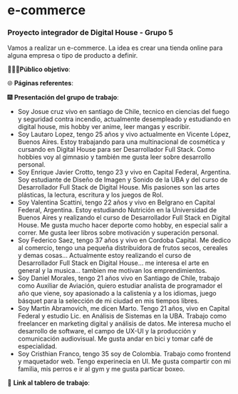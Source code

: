 # e-commerce
### Proyecto integrador de Digital House - Grupo 5

Vamos a realizar un e-commerce. La idea es crear una tienda online para alguna empresa o tipo de producto a definir.

🧑‍🤝‍🧑**Público objetivo**:

🌐 **Páginas referentes**:

🎆 **Presentación del grupo de trabajo**:

- Soy Josue cruz vivo en santiago de Chile, tecnico en ciencias del fuego y seguridad contra incendio, actualmente desempleado y estudiando en digital house, mis hobby ver anime, leer mangas y escribir.
- Soy Lautaro Lopez, tengo 25 años y vivo actualmente en Vicente López, Buenos Aires. Estoy trabajando para una multinacional de cosmética y cursando en Digital House para ser Desarrollador Full Stack. Como hobbies voy al gimnasio y también me gusta leer sobre desarrollo personal.
- Soy Enrique Javier Crotto, tengo 23 y vivo en Capital Federal, Argentina. Soy estudiante de Diseño de Imagen y Sonido de la UBA y del curso de Desarrollador Full Stack de Digital House. Mis pasiones son las artes plásticas, la lectura, escritura y los juegos de Rol.
- Soy Valentina Scattini, tengo 22 años y vivo en Belgrano en Capital Federal, Argentina. Estoy estudiando Nutrición en la Universidad de Buenos Aires y realizando el curso de Desarrollador Full Stack en Digital House. Me gusta mucho hacer deporte como hobby, en especial salir a correr. Me gusta leer libros sobre motivación y superación personal.
- Soy Federico Saez, tengo 37 años y vivo en Cordoba Capital. Me dedico al comercio, tengo una pequeña distribuidora de frutos secos, cereales y demas cosas... Actualmente estoy realizando el curso de Desarrollador Full Stack en Digital House... me interesa el arte en general y la musica... tambien me motivan los emprendimientos.
- Soy Daniel Morales, tengo 21 años vivo en Santiago de Chile, trabajo como Auxiliar de Aviación, quiero estudiar analista de programador el año que viene, soy apasionado a la calistenia y a los idiomas, juego básquet para la selección de mi ciudad en mis tiempos libres.
- Soy Martín Abramovich, me dicen Marto. Tengo 21 años, vivo en Capital Federal y estudio Lic. en Análisis de Sistemas en la UBA. Trabajo como freelancer en marketing digital y análisis de datos. Me interesa mucho el desarrollo de software, el campo de UX-UI y la producción y comunicación audiovisual. Me gusta andar en bici y tomar café de especialidad.
- Soy Cristhian Franco, tengo 35 soy de Colombia. Trabajo como frontend y maquetador web. Tengo 
experinecia en UI. Me gusta compartir con mi familia, mis perros e ir al gym y me gusta particar boxeo. 

🔗 **Link al tablero de trabajo**:
